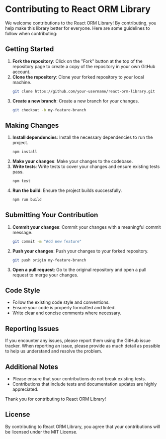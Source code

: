 # Contributing to React ORM Library

We welcome contributions to the React ORM Library! By contributing, you help make this library better for everyone. Here are some guidelines to follow when contributing:

## Getting Started

1. **Fork the repository**: Click on the "Fork" button at the top of the repository page to create a copy of the repository in your own GitHub account.
2. **Clone the repository**: Clone your forked repository to your local machine.
   ```sh
   git clone https://github.com/your-username/react-orm-library.git
   ```
3. **Create a new branch**: Create a new branch for your changes.
   ```sh
   git checkout -b my-feature-branch
   ```

## Making Changes

1. **Install dependencies**: Install the necessary dependencies to run the project.
   ```sh
   npm install
   ```
2. **Make your changes**: Make your changes to the codebase.
3. **Write tests**: Write tests to cover your changes and ensure existing tests pass.
   ```sh
   npm test
   ```
4. **Run the build**: Ensure the project builds successfully.
   ```sh
   npm run build
   ```

## Submitting Your Contribution

1. **Commit your changes**: Commit your changes with a meaningful commit message.
   ```sh
   git commit -m "Add new feature"
   ```
2. **Push your changes**: Push your changes to your forked repository.
   ```sh
   git push origin my-feature-branch
   ```
3. **Open a pull request**: Go to the original repository and open a pull request to merge your changes.

## Code Style

- Follow the existing code style and conventions.
- Ensure your code is properly formatted and linted.
- Write clear and concise comments where necessary.

## Reporting Issues

If you encounter any issues, please report them using the GitHub issue tracker. When reporting an issue, please provide as much detail as possible to help us understand and resolve the problem.

## Additional Notes

- Please ensure that your contributions do not break existing tests.
- Contributions that include tests and documentation updates are highly appreciated.

Thank you for contributing to React ORM Library!

## License

By contributing to React ORM Library, you agree that your contributions will be licensed under the MIT License.
